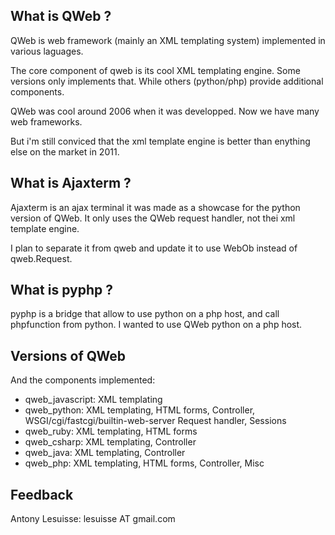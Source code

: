 What is QWeb ?
--------------
QWeb is web framework (mainly an XML templating system) implemented in various laguages.

The core component of qweb is its cool XML templating engine. Some versions
only implements that. While others (python/php) provide additional components.

QWeb was cool around 2006 when it was developped. Now we have many web frameworks.

But i'm still conviced that the xml template engine is better than enything
else on the market in 2011.


What is Ajaxterm ?
------------------
Ajaxterm is an ajax terminal it was made as a showcase for the python version
of QWeb. It only uses the QWeb request handler, not thei xml template engine.

I plan to separate it from qweb and update it to use WebOb instead of qweb.Request.


What is pyphp ? 
---------------
pyphp is a bridge that allow to use python on a php host, and call phpfunction
from python. I wanted to use QWeb python on a php host.


Versions of QWeb
----------------
And the components implemented:

 * qweb_javascript: XML templating
 * qweb_python: XML templating, HTML forms, Controller, WSGI/cgi/fastcgi/builtin-web-server Request handler, Sessions
 * qweb_ruby: XML templating, HTML forms
 * qweb_csharp: XML templating, Controller
 * qweb_java: XML templating, Controller
 * qweb_php: XML templating, HTML forms, Controller, Misc
 
Feedback
--------
Antony Lesuisse: lesuisse AT gmail.com

